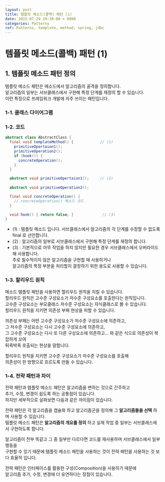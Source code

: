 ```yaml
---
layout: post
title: 템플릿 메소드(콜백) 패턴 (1)
date: 2022-07-29 19:30:00 + 0900
categories: Patterns
ref: Patterns, template, method, spring, jdbc
---
```


# 템플릿 메소드(콜백) 패턴 (1)

## 1. 템플릿 메소드 패턴 정의
템플릿 메소드 패턴은 메소드에서 알고리즘의 골격을 정의합니다.   
알고리즘의 일부는 서브클래스에서 구현해 특정 단계를 재정의 할 수 있습니다.   
이런 특징으로 프레임워크 개발에 자주 쓰이는 패턴입니다.   

### 1-1. 클래스 다이어그램

### 1-2. 코드
```java
abstract class AbstractClass {
  final void templateMethod() {            // (1)
    primitiveOpertaion1();            
    primitiveOperation2();
    if (hook()) {
      concreteOperation();
    }
  }

  abstract void primitiveOpertaion1();     // (2)
  
  abstract void primitiveOperation2();

  final void concreteOperation() {
    // concreteOperation() 메소드 코드
  }

  void hook() { return false; }             // (3)
}
```

- (1) : 템플릿 메소드 입니다. 서브클래스에서 알고리즘의 각 단계를 수정할 수 없도록 final 로 선언합니다.
- (2) : 알고리즘의 일부로 서브클래스에서 구현해 특정 단계를 재정의 합니다.
- (3) : 기본적으로 아무 작업을 하지 않지만 필요한 경우 서브클래스에서 오버라이드해 사용합니다.   
  주로 필수적이지 않은 알고리즘을 구현할 때 사용하거나   
  알고리즘의 특정 부분을 처리할지 결정하기 위한 용도로 사용할 수 있습니다.

### 1-3. 할리우드 원칙
메소드 템플릿 패턴을 사용하면 할리우드 원칙을 지킬 수 있습니다.    
할리우드 원칙은 고수준 구성요소가 저수준 구성요소를 호출한다는 원칙입니다.    
고수준 구성요소는 부모클래스 저수준 구성요소는 자식클래스로 볼 수 있습니다.    
할리우드 원칙을 지키면 의존성 부패 현상을 피할 수 있습니다.   

의존성 부패는 어떤 고수준 구성요소가 저수준 구성요소에 의존하고,    
그 저수준 구성요소는 다시 고수준 구성요소에 의존하고,   
그 고수준 구성요소는 다시 또 다른 구성요소에 의존하고... 와 같은 식으로 의존성이 복잡하게 꼬여   
뒤죽박죽 호출되는 현상을 말합니다.    

할리우드 원칙을 지키면 고수준 구성요소가 저수준 구성요소를 호출해    
의존성이 한 방향으로 흐르도록 만들 수 있습니다.

### 1-4. 전략 패턴과 차이
전략 패턴과 템플릿 메소드 패턴은 알고리즘을 변하는 것으로 간주하고    
추가, 수정, 변경이 쉽도록 하는 공통점이 있습니다.     
하지만 세부적으로 살펴보면 다음과 같은 차이점이 있습니다.   

전략 패턴은 각 알고리즘을 캡슐화 하고 알고리즘군을 정의해 그 __알고리즘들을 선택__ 하며 사용할 수 있습니다.    
템플릿 메소드 패턴은 __알고리즘의 개요를 정의__ 하고 실제 작업 중 일부는 서브클래스에서 구현하도록 합니다.    

알고리즘이 전부 똑같고 그 중 일부만 다르다면 코드를 재사용하며 서브클래스에서 일부 행동을    
구현할 수 있기 때문에 템플릿 메소드 패턴을 사용하는 것이 전략 패턴을 사용하는 것 보다 효율적 입니다.   

전략 패턴은 인터페이스를 활용한 구성(Composition)을 사용하기 때문에    
알고리즘 추가, 수정, 변경에 더 유연하다는 장점이 있습니다.
